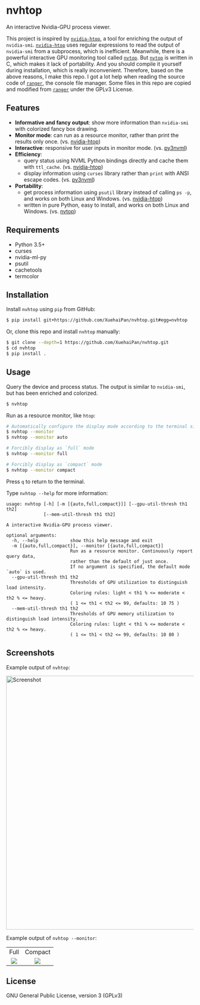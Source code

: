 # nvhtop

An interactive Nvidia-GPU process viewer.

This project is inspired by [`nvidia-htop`](https://github.com/peci1/nvidia-htop), a tool for enriching the output of `nvidia-smi`. [`nvidia-htop`](https://github.com/peci1/nvidia-htop) uses regular expressions to read the output of `nvidia-smi` from a subprocess, which is inefficient. Meanwhile, there is a powerful interactive GPU monitoring tool called [`nvtop`](https://github.com/Syllo/nvtop). But [`nvtop`](https://github.com/Syllo/nvtop) is written in C, which makes it lack of portability. And you should compile it yourself during installation, which is really inconvenient. Therefore, based on the above reasons, I make this repo. I got a lot help when reading the source code of [`ranger`](https://github.com/ranger/ranger), the console file manager. Some files in this repo are copied and modified from [`ranger`](https://github.com/ranger/ranger) under the GPLv3 License.

## Features

- **Informative and fancy output**: show more information than `nvidia-smi` with colorized fancy box drawing.
- **Monitor mode**: can run as a resource monitor, rather than print the results only once. (vs. [nvidia-htop](https://github.com/peci1/nvidia-htop))
- **Interactive**: responsive for user inputs in monitor mode. (vs. [py3nvml](https://github.com/fbcotter/py3nvml))
- **Efficiency**:
  - query status using NVML Python bindings directly and cache them with `ttl_cache`. (vs. [nvidia-htop](https://github.com/peci1/nvidia-htop))
  - display information using `curses` library rather than `print` with ANSI escape codes. (vs. [py3nvml](https://github.com/fbcotter/py3nvml))
- **Portability**:
  - get process information using `psutil` library instead of calling `ps -p`, and works on both Linux and Windows. (vs. [nvidia-htop](https://github.com/peci1/nvidia-htop))
  - written in pure Python, easy to install, and works on both Linux and Windows. (vs. [nvtop](https://github.com/Syllo/nvtop))

## Requirements

- Python 3.5+
- curses
- nvidia-ml-py
- psutil
- cachetools
- termcolor

## Installation

Install `nvhtop` using `pip` from GitHub:

```bash
$ pip install git+https://github.com/XuehaiPan/nvhtop.git#egg=nvhtop
```

Or, clone this repo and install `nvhtop` manually:

```bash
$ git clone --depth=1 https://github.com/XuehaiPan/nvhtop.git
$ cd nvhtop
$ pip install .
```

## Usage

Query the device and process status. The output is similar to `nvidia-smi`, but has been enriched and colorized.

```bash
$ nvhtop
```

Run as a resource monitor, like `htop`:

```bash
# Automatically configure the display mode according to the terminal size
$ nvhtop --monitor
$ nvhtop --monitor auto

# Forcibly display as `full` mode
$ nvhtop --monitor full

# Forcibly display as `compact` mode
$ nvhtop --monitor compact
```

Press `q` to return to the terminal.

Type `nvhtop --help` for more information:

```
usage: nvhtop [-h] [-m [{auto,full,compact}]] [--gpu-util-thresh th1 th2]
              [--mem-util-thresh th1 th2]

A interactive Nvidia-GPU process viewer.

optional arguments:
  -h, --help            show this help message and exit
  -m [{auto,full,compact}], --monitor [{auto,full,compact}]
                        Run as a resource monitor. Continuously report query data,
                        rather than the default of just once.
                        If no argument is specified, the default mode `auto` is used.
  --gpu-util-thresh th1 th2
                        Thresholds of GPU utilization to distinguish load intensity.
                        Coloring rules: light < th1 % <= moderate < th2 % <= heavy.
                        ( 1 <= th1 < th2 <= 99, defaults: 10 75 )
  --mem-util-thresh th1 th2
                        Thresholds of GPU memory utilization to distinguish load intensity.
                        Coloring rules: light < th1 % <= moderate < th2 % <= heavy.
                        ( 1 <= th1 < th2 <= 99, defaults: 10 80 )
```

## Screenshots

Example output of `nvhtop`:

<img width="680" alt="Screenshot" src="https://user-images.githubusercontent.com/16078332/107119517-0a8f3180-68c3-11eb-9569-2274c17e2c5f.png">

Example output of `nvhtop --monitor`:

<table>
  <tr valign="center">
    <td align="center">Full</td>
    <td align="center">Compact</td>
  </tr>
  <tr valign="top">
    <td align="center"><img src="https://user-images.githubusercontent.com/16078332/107119519-0bc05e80-68c3-11eb-9e31-94aa1f9c59b2.png"></td>
    <td align="center"><img src="https://user-images.githubusercontent.com/16078332/107119521-0d8a2200-68c3-11eb-96e0-12ca2a0cebb5.png"></td>
  </tr>
</table>

## License

GNU General Public License, version 3 (GPLv3)
